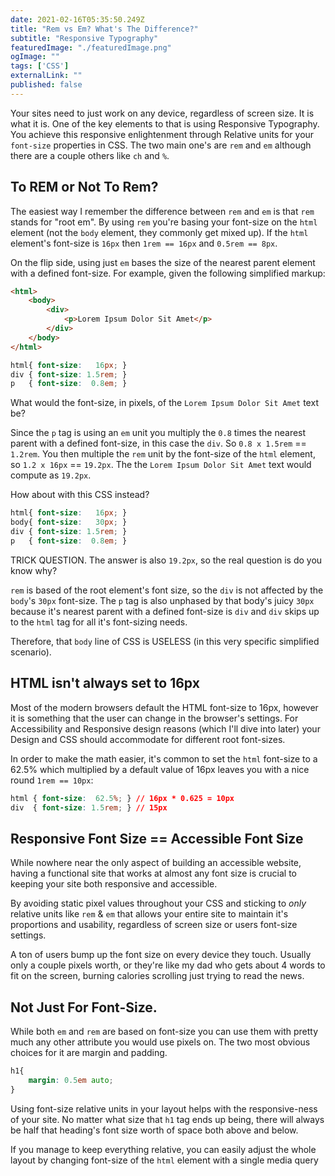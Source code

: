```yaml
---
date: 2021-02-16T05:35:50.249Z
title: "Rem vs Em? What's The Difference?" 
subtitle: "Responsive Typography"
featuredImage: "./featuredImage.png"
ogImage: ""
tags: ['CSS']
externalLink: ""
published: false
---
```


Your sites need to just work on any device, regardless of screen size. It is what it is. One of the key elements to that is using Responsive Typography. You achieve this responsive enlightenment through Relative units for your `font-size` properties in CSS. The two main one's are `rem` and `em` although there are a couple others like `ch` and `%`.

## To REM or Not To Rem?

The easiest way I remember the difference between `rem` and `em` is that `rem` stands for "root em". By using `rem` you're basing your font-size on the `html` element (not the `body` element, they commonly get mixed up). If the `html` element's font-size is `16px` then `1rem == 16px` and `0.5rem == 8px`. 

On the flip side, using just `em` bases the size of the nearest parent element with a defined font-size. For example, given the following simplified markup:

```html
<html>
    <body>
        <div>
            <p>Lorem Ipsum Dolor Sit Amet</p>
        </div>
    </body>
</html>
```
```css
html{ font-size:   16px; }
div { font-size: 1.5rem; }
p   { font-size:  0.8em; }
```

What would the font-size, in pixels, of the `Lorem Ipsum Dolor Sit Amet` text be? 

Since the `p` tag is using an `em` unit you multiply the `0.8` times the nearest parent with a defined font-size, in this case the `div`. So `0.8 x 1.5rem` == `1.2rem`. You then multiple the `rem` unit by the font-size of the `html` element, so `1.2 x 16px` == `19.2px`. The the `Lorem Ipsum Dolor Sit Amet` text would compute as `19.2px`.

How about with this CSS instead? 

```css
html{ font-size:   16px; }
body{ font-size:   30px; }
div { font-size: 1.5rem; }
p   { font-size:  0.8em; }
```

TRICK QUESTION. The answer is also `19.2px`, so the real question is do you know why?

`rem` is based of the root element's font size, so the `div` is not affected by the `body`'s `30px` font-size. The `p` tag is also unphased by that body's juicy `30px` because it's nearest parent with a defined font-size is `div` and `div` skips up to the `html` tag for all it's font-sizing needs.

Therefore, that `body` line of CSS is USELESS (in this very specific simplified scenario).

## HTML isn't always set to 16px

Most of the modern browsers default the HTML font-size to 16px, however it is something that the user can change in the browser's settings. For Accessibility and Responsive design reasons (which I'll dive into later) your Design and CSS should accommodate for different root font-sizes.

In order to make the math easier, it's common to set the `html` font-size to a 62.5% which multiplied by a default value of 16px leaves you with a nice round `1rem == 10px`:

```css
html { font-size:  62.5%; } // 16px * 0.625 = 10px
div  { font-size: 1.5rem; } // 15px
```

## Responsive Font Size == Accessible Font Size

While nowhere near the only aspect of building an accessible website, having a functional site that works at almost any font size is crucial to keeping your site both responsive and accessible.

By avoiding static pixel values throughout your CSS and sticking to *only* relative units like `rem` & `em` that allows your entire site to maintain it's proportions and usability, regardless of screen size or users font-size settings.

A ton of users bump up the font size on every device they touch. Usually only a couple pixels worth, or they're like my dad who gets about 4 words to fit on the screen, burning calories scrolling just trying to read the news.

## Not Just For Font-Size.

While both `em` and `rem` are based on font-size you can use them with pretty much any other attribute you would use pixels on. The two most obvious choices for it are margin and padding. 

```css
h1{
    margin: 0.5em auto;
}
```
Using font-size relative units in your layout helps with the responsive-ness of your site. No matter what size that `h1` tag ends up being, there will always be half that heading's font size worth of space both above and below. 

If you manage to keep everything relative, you can easily adjust the whole layout by changing font-size of the `html` element with a single media query 